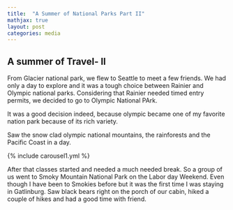 ```yaml
---
title:  "A Summer of National Parks Part II"
mathjax: true
layout: post
categories: media
---
```


## A summer of Travel- II

From Glacier national park, we flew to Seattle to meet a few friends. We had only a day to explore and it was a tough choice between Rainier and Olympic national parks. Considering that Rainier needed timed entry permits, we decided to go to Olympic National PArk.

It was a good decision indeed, because olympic became one of my favorite nation park because of its rich variety.

Saw the snow clad olympic national mountains, the rainforests and the Pacific Coast in a day.

{% include carousel1.yml %}

After that classes started and needed a much needed break. So a group of us went to Smoky Mountain National Park on the Labor day Weekend.
Even though I have been to Smokies before but it was the first time I was staying in Gatlinburg. Saw black bears right on the porch of our cabin, hiked a couple of hikes and had a good time with friend.

